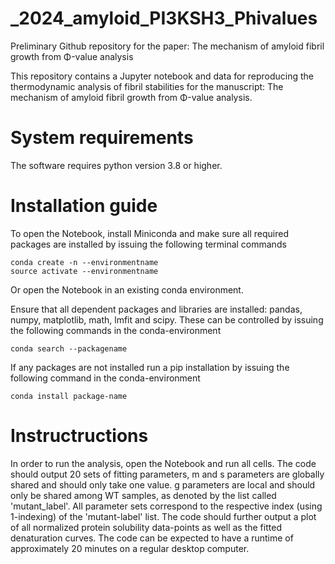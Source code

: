 # _2024_amyloid_PI3KSH3_Phivalues
Preliminary Github repository for the paper: The mechanism of amyloid fibril growth from Φ-value analysis

This repository contains a Jupyter notebook and data for reproducing the thermodynamic analysis of fibril stabilities for the manuscript: The mechanism of amyloid fibril growth from Φ-value analysis.

# System requirements
The software requires python version 3.8 or higher.

# Installation guide
To open the Notebook, install Miniconda and make sure all required packages are installed by issuing the following terminal commands

    conda create -n --environmentname
    source activate --environmentname

Or open the Notebook in an existing conda environment.

Ensure that all dependent packages and libraries are installed: pandas, numpy, matplotlib, math, lmfit and scipy. These can be controlled by issuing the following commands in the conda-environment

    conda search --packagename

If any packages are not installed run a pip installation by issuing the following command in the conda-environment

    conda install package-name

# Instructructions
In order to run the analysis, open the Notebook and run all cells. 
The code should output 20 sets of fitting parameters, m and s parameters are globally shared and should only take one value. g parameters are local and should only be shared among WT samples, as denoted by the list called 'mutant_label'. All parameter sets correspond to the respective index (using 1-indexing) of the 'mutant-label' list. 
The code should further output a plot of all normalized protein solubility data-points as well as the fitted denaturation curves. 
The code can be expected to have a runtime of approximately 20 minutes on a regular desktop computer.
